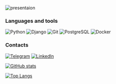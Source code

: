 ![presentaion](https://user-images.githubusercontent.com/99562939/201389722-00342a87-9434-477b-a1e9-08ab765de94f.gif)


### Languages and tools
![Python](https://img.shields.io/badge/-Python-FFFF00?style=for-the-badge&logo=python&logoColor=FFF0000)
![Django](https://img.shields.io/badge/-Django/DRF-000000?style=for-the-badge&logo=django&logoColor=00FF00)
![Git](https://img.shields.io/badge/-Git-E34F26?style=for-the-badge&logo=sqlite&logoColor=00000)
![PostgreSQL](https://img.shields.io/badge/-PostgreSQL-E1F5FE?style=for-the-badge&logo=PostgreSQL&logoColor=00000)
![Docker](https://img.shields.io/badge/-Docker-000000?style=for-the-badge&logo=Docker&logoColor=00BFFF)

### Contacts
[![Telegram](https://img.shields.io/badge/-Telegram-0088CC?style=for-the-badge&logo=telegram)](https://t.me/vodyanixx)
[![LinkedIn](https://img.shields.io/badge/-LinkedIn-0A66C2?style=for-the-badge&logo=LinkedIn)](https://www.linkedin.com/in/alexander-vodyanitsky-a4a11b246?lipi=urn%3Ali%3Apage%3Ad_flagship3_profile_view_base_contact_details%3BkVTKCwn2TnylUsIfJcg7Eg%3D%3D)


[![GitHub stats](https://github-readme-stats.vercel.app/api?username=AlexVodyanitsky&show_icons=true&theme=tokyonight&)](https://github.com/anuraghazra/github-readme-stats)

[![Top Langs](https://github-readme-stats.vercel.app/api/top-langs/?username=AlexVodyanitsky&theme=tokyonight&)](https://github.com/anuraghazra/github-readme-stats)
